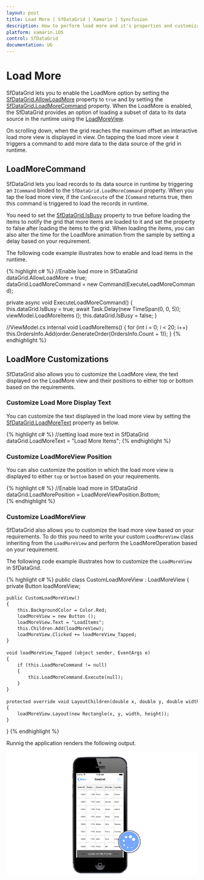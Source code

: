```yaml
---
layout: post
title: Load More | SfDataGrid | Xamarin | Syncfusion
description: How to perform load more and it's properties and customizations in a SfDataGrid.
platform: xamarin.iOS
control: SfDataGrid
documentation: UG
---
```

# Load More

SfDataGrid lets you to enable the LoadMore option by setting the [SfDataGrid.AllowLoadMore](http://help.syncfusion.com/cr/cref_files/xamarin/sfdatagrid/Syncfusion.SfDataGrid.XForms~Syncfusion.SfDataGrid.XForms.SfDataGrid~AllowLoadMore.html) property to `true` and by setting the [SfDataGrid.LoadMoreCommand](http://help.syncfusion.com/cr/cref_files/xamarin/sfdatagrid/Syncfusion.SfDataGrid.XForms~Syncfusion.SfDataGrid.XForms.SfDataGrid~LoadMoreCommand.html) property. When the LoadMore is enabled, the SfDataGrid provides an option of loading a subset of data to its data source in the runtime using the [LoadMoreView](http://help.syncfusion.com/cr/cref_files/xamarin/sfdatagrid/Syncfusion.SfDataGrid.XForms~Syncfusion.SfDataGrid.XForms.LoadMoreView.html). 

On scrolling down, when the grid reaches the maximum offset an interactive load more view is displayed in view. On tapping the load more view it triggers a command to add more data to the data source of the grid in runtime.


## LoadMoreCommand

SfDataGrid lets you load records to its data source in runtime by triggering an `ICommand` binded to the `SfDataGrid.LoadMoreCommand` property. When you tap the load more view, if the `CanExecute` of the `ICommand` returns true, then this command is triggered to load the records in runtime.
 
You need to set the [SfDataGrid.IsBusy](http://help.syncfusion.com/cr/cref_files/xamarin/sfdatagrid/Syncfusion.SfDataGrid.XForms~Syncfusion.SfDataGrid.XForms.SfDataGrid~IsBusy.html) property to true before loading the items to notify the grid that more items are loaded to it and set the property to false after loading the items to the grid. When loading the items, you can also alter the time for the LoadMore animation from the sample by setting a delay based on your requirement.

The following code example illustrates how to enable and load items in the runtime.

{% highlight c# %}
//Enable load more in SfDataGrid
dataGrid.AllowLoadMore = true;
dataGrid.LoadMoreCommand = new Command(ExecuteLoadMoreCommand);
 
private async void ExecuteLoadMoreCommand()
{
    this.dataGrid.IsBusy = true;
    await Task.Delay(new TimeSpan(0, 0, 5));
    viewModel.LoadMoreItems ();
    this.dataGrid.IsBusy = false;
} 

//ViewModel.cs
internal void LoadMoreItems()
{
    for (int i = 0; i < 20; i++)
    this.OrdersInfo.Add(order.GenerateOrder(OrdersInfo.Count + 1));
} 
{% endhighlight %}


## LoadMore Customizations

SfDataGrid also allows you to customize the LoadMore view, the text displayed on the LoadMore view and their positions to either top or bottom based on the requirements.

### Customize Load More Display Text

You can customize the text displayed in the load more view by setting the [SfDataGrid.LoadMoreText](http://help.syncfusion.com/cr/cref_files/xamarin/sfdatagrid/Syncfusion.SfDataGrid.XForms~Syncfusion.SfDataGrid.XForms.SfDataGrid~LoadMoreText.html) property as below.

{% highlight c# %}
//setting load more text in SfDataGrid
dataGrid.LoadMoreText = "Load More Items"; 
{% endhighlight %}

### Customize LoadMoreView Position

You can also customize the position in which the load more view is displayed to either `top` or `bottom` based on your requirements.
 
{% highlight c# %}
//Enable load more in SfDataGrid
dataGrid.LoadMorePosition = LoadMoreViewPosition.Bottom;  
{% endhighlight %}

### Customize LoadMoreView

SfDataGrid also allows you to customize the load more view based on your requirements. To do this you need to write your custom `LoadMoreView` class inheriting from the `LoadMoreView` and perform the LoadMoreOperation based on your requirement.

The following code example illustrates how to customize the `LoadMoreView` in SfDataGrid.
 
{% highlight c# %}
public class CustomLoadMoreView : LoadMoreView
{
    private Button loadMoreView;

    public CustomLoadMoreView()
    {
        this.BackgroundColor = Color.Red;
        loadMoreView = new Button ();
        loadMoreView.Text = "LoadItems";
        this.Children.Add(loadMoreView);
        loadMoreView.Clicked += loadMoreView_Tapped;
    }

    void loadMoreView_Tapped (object sender, EventArgs e)
    {
        if (this.LoadMoreCommand != null)
        {
            this.LoadMoreCommand.Execute(null);
        }
    }

    protected override void LayoutChildren(double x, double y, double width, double height)
    {
        loadMoreView.Layout(new Rectangle(x, y, width, height));
    }
}
{% endhighlight %}

Runnig the application renders the following output.

![](SfDataGrid_images/LoadMore.png)
